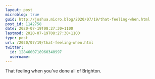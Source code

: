 ```yaml
---
layout: post
microblog: true
guid: http://joshua.micro.blog/2020/07/19/that-feeling-when.html
post_id: 1142758
date: 2020-07-19T08:27:30+1100
lastmod: 2020-07-19T08:27:30+1100
type: post
url: /2020/07/19/that-feeling-when.html
twitter:
  id: 1284600718960340997
  username: 
---
```

That feeling when you’ve done all of Brighton.
